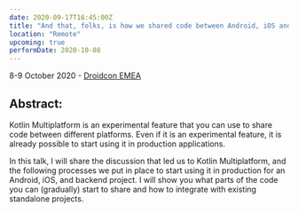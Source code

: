```yaml
---
date: 2020-09-17T16:45:00Z
title: "And that, folks, is how we shared code between Android, iOS and the Backend"
location: "Remote"
upcoming: true
performDate: 2020-10-08
---
```


8-9 October 2020 - [Droidcon EMEA](https://www.online.droidcon.com/emea-speaker/marco-gomiero)

## Abstract:
Kotlin Multiplatform is an experimental feature that you can use to share code between different platforms. Even if it is an experimental feature, it is already possible to start using it in production applications.

In this talk, I will share the discussion that led us to Kotlin Multiplatform, and the following processes we put in place to start using it in production for an Android, iOS, and backend project. I will show you what parts of the code you can (gradually) start to share and how to integrate with existing standalone projects.